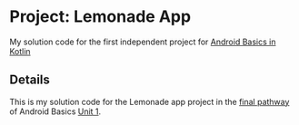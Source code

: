 Project: Lemonade App
==================================

My solution code for the first independent project for [Android Basics in Kotlin](https://developer.android.com/courses/android-basics-kotlin/course)

Details
------------

This is my solution code for the Lemonade app project in the [final pathway](https://developer.android.com/courses/pathways/android-basics-kotlin-four) of Android Basics [Unit 1](https://developer.android.com/courses/android-basics-kotlin/unit-1). 
